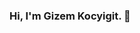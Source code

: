 ### Hi, I'm Gizem Kocyigit. 👋

<!--
**gizemvk/gizemvk** is a ✨ _special_ ✨ repository because its `README.md` (this file) appears on your GitHub profile.

Here are some ideas to get you started:

- 🔭 I’m currently working on Unity...

👀I'm a Junior Software Developer. I like to improve myselft about software. I'm very exited for this period.

👀 I’m interested in backend development.

🌱 I’m currently learning Java and SpringBoot..

🌱 I’m currently learning C# and Unity..

📫 How to reach me LinkedIn @Gizem Koçyiğit ...


-Languages-

 C#, Java..
-->
